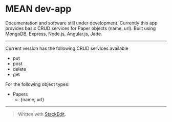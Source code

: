 MEAN dev-app
===================

Documentation and software still under development. Currently this app provides basic CRUD services for Paper objects (name, url).
Built using MongoDB, Express, Node.js, Angular.js, Jade.

----------

Current version has the following CRUD services available

 - put
 - post
 - delete
 - get

For the following object types:

 - Papers
     - {name, url}

----------

> Written with [StackEdit](https://stackedit.io/).
